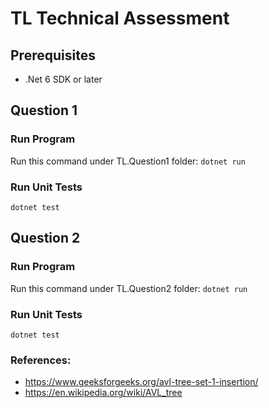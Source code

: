 # TL Technical Assessment

## Prerequisites
- .Net 6 SDK or later

## Question 1
### Run Program
Run this command under TL.Question1 folder:
`dotnet run`
### Run Unit Tests
`dotnet test`

## Question 2
### Run Program
Run this command under TL.Question2 folder:
`dotnet run`
### Run Unit Tests
`dotnet test`
### References:
- https://www.geeksforgeeks.org/avl-tree-set-1-insertion/
- https://en.wikipedia.org/wiki/AVL_tree